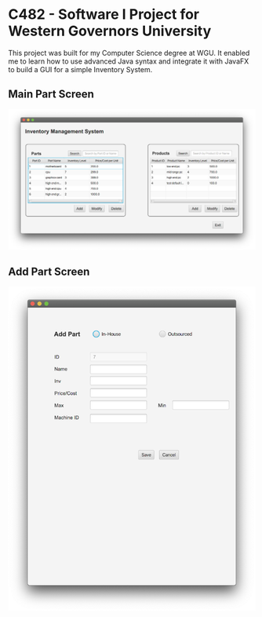 # C482 - Software I Project for Western Governors University
This project was built for my Computer Science degree at WGU. It enabled me to learn how to use advanced Java syntax and integrate it with JavaFX to build a GUI for a simple Inventory System.

## Main Part Screen
<img src="https://github.com/hewittaj/C482_Inventory_System/blob/master/screenshots/Main%20Screen.png">

## Add Part Screen
<img src="https://github.com/hewittaj/C482_Inventory_System/blob/master/screenshots/Add%20Part%20Screen.png">